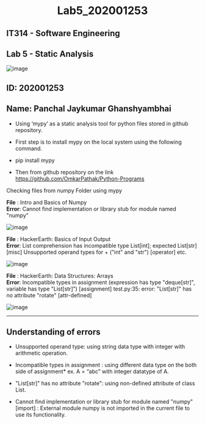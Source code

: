 <h1><p align="center">  Lab5_202001253 </p> </h1>

## IT314 - Software Engineering
## Lab 5 - Static Analysis
![image](https://user-images.githubusercontent.com/123714655/227495122-603f72e9-625a-4a99-813e-adab992be88d.png)

## ID: 202001253
## Name: Panchal Jaykumar Ghanshyambhai




* Using ‘mypy’ as a static analysis tool for python files stored in github repository.
* First step is to install mypy on the local system using the following command.

* pip install mypy

* Then from github repository on the link 
https://github.com/OmkarPathak/Python-Programs

Checking files from numpy Folder using mypy


**File** : Intro and Basics of Numpy <br>
**Error**: Cannot find implementation or library stub for module named "numpy"

![image](https://user-images.githubusercontent.com/123714655/227496383-21113bf0-8ecc-4be8-8ffd-6ae8ecf094d3.png)


**File** : HackerEarth: Basics of Input Output <br>
**Error**: List comprehension has incompatible type List[int]; expected List[str]  [misc]
 Unsupported operand types for + ("int" and "str")  [operator] etc.
 
 ![image](https://user-images.githubusercontent.com/123714655/227496622-891c354d-f0f3-4e14-8db5-2d48c1e1bacc.png)


**File** : HackerEarth: Data Structures: Arrays <br>
**Error**: Incompatible types in assignment (expression has type "deque[str]", variable has type "List[str]")  [assignment]
test.py:35: error: "List[str]" has no attribute "rotate"  [attr-defined]

![image](https://user-images.githubusercontent.com/123714655/227496914-9c546ce1-5151-4d61-931a-ac0c6740f835.png)

---
## Understanding of errors

* Unsupported operand type: using string data type with integer with arithmetic operation. 

* Incompatible types in assignment : using different data type on the both side of assignment*  ex. A = “abc” with integer datatype of A.

* "List[str]" has no attribute "rotate": using non-defined attribute of class List.

* Cannot find implementation or library stub for module named "numpy"  [import] : External module numpy is not imported in the current file to use its functionality.
